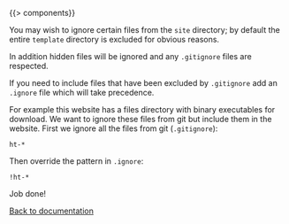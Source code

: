 {{> components}}

You may wish to ignore certain files from the `site` directory; by default the entire `template` directory is excluded for obvious reasons.

In addition hidden files will be ignored and any `.gitignore` files are respected.

If you need to include files that have been excluded by `.gitignore` add an `.ignore` file which will take precedence.

For example this website has a files directory with binary executables for download. We want to ignore these files from git but include them in the website. First we ignore all the files from git (`.gitignore`):

```
ht-*
```

Then override the pattern in `.ignore`:

```
!ht-*
```

Job done!

[Back to documentation](..)
